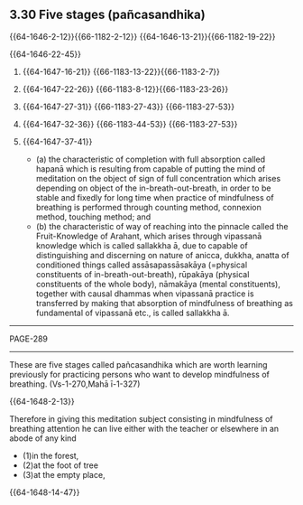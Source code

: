 ## 3.30 Five stages (pañcasandhika)

{{64-1646-2-12}}{{66-1182-2-12}}
{{64-1646-13-21}}{{66-1182-19-22}}

{{64-1646-22-45}}

1. {{64-1647-16-21}}
{{66-1183-13-22}}{{66-1183-2-7}}

2. {{64-1647-22-26}}
{{66-1183-8-12}}{{66-1183-23-26}}

3. {{64-1647-27-31}}
   {{66-1183-27-43}}
   {{66-1183-27-53}}

4. {{64-1647-32-36}}
   {{66-1183-44-53}}
   {{66-1183-27-53}}

5. {{64-1647-37-41}} 
   - (a) the characteristic of completion with full absorption called hapanā which is resulting from capable of putting the mind of meditation on the object of sign of full concentration which arises depending on object of the in-breath-out-breath, in order to be stable and fixedly for long time when practice of mindfulness of breathing is performed through counting method, connexion method, touching method; and 
   - (b) the characteristic of way of reaching into the pinnacle called the Fruit-Knowledge of Arahant, which arises through vipassanā knowledge which is called sallakkha ā, due to capable of distinguishing and discerning on nature of anicca, dukkha, anatta of conditioned things called assāsapassāsakāya (=physical constituents of in-breath-out-breath), rūpakāya (physical constituents of the whole body), nāmakāya (mental constituents), together with causal dhammas when vipassanā practice is transferred by making that absorption of mindfulness of breathing as fundamental of vipassanā etc., is called sallakkha ā.

***
PAGE-289
***
These are five stages called pañcasandhika which are worth learning previously for practicing persons who want to develop mindfulness of breathing.
 (Vs-1-270,Mahā ī-1-327)

{{64-1648-2-13}}

Therefore in giving this meditation subject consisting in mindfulness of breathing attention he can live either with the teacher or elsewhere in an abode of any kind

- (1)in the forest,
- (2)at the foot of tree
- (3)at the empty place,

{{64-1648-14-47}}